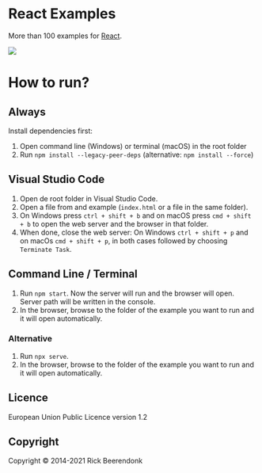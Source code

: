 # React Examples

More than 100 examples for [React](http://facebook.github.io/react).

![](https://img.shields.io/github/license/rickbeerendonk/react-examples.svg)

# How to run?

## Always

Install dependencies first:

1. Open command line (Windows) or terminal (macOS) in the root folder
2. Run `npm install --legacy-peer-deps` (alternative: `npm install --force`)

## Visual Studio Code

1. Open de root folder in Visual Studio Code.
2. Open a file from and example (`index.html` or a file in the same folder).
3. On Windows press `ctrl + shift + b` and on macOS press `cmd + shift + b` to open the web server and the browser in that folder.
4. When done, close the web server: On Windows `ctrl + shift + p` and on macOs `cmd + shift + p`, in both cases followed by choosing `Terminate Task`.

## Command Line / Terminal

1. Run `npm start`. Now the server will run and the browser will open. Server path will be written in the console.
2. In the browser, browse to the folder of the example you want to run and it will open automatically.

### Alternative

1. Run `npx serve`.
2. In the browser, browse to the folder of the example you want to run and it will open automatically.

## Licence

European Union Public Licence version 1.2

## Copyright

Copyright © 2014-2021 Rick Beerendonk
